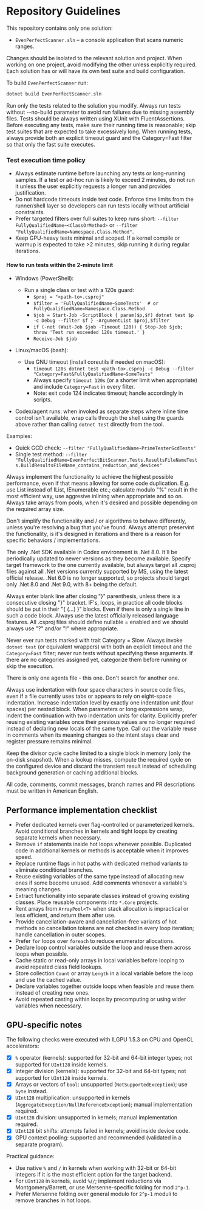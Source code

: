 # Repository Guidelines

This repository contains only one solution:

- `EvenPerfectScanner.sln` – a console application that scans numeric ranges.

Changes should be isolated to the relevant solution and project. When working on one
project, avoid modifying the other unless explicitly required. Each solution
has or will have its own test suite and build configuration.

To build `EvenPerfectScanner` run:

```bash
dotnet build EvenPerfectScanner.sln
```

Run only the tests related to the solution you modify. Always run tests without --no-build parameter to avoid run failures due to missing assembly files. Tests should be always written using XUnit with FluentAssertions. Before executing any tests, make sure their running time is reasonable; skip test suites that are expected to take excessively long. When running tests, always provide both an explicit timeout guard and the Category=Fast filter so that only the fast suite executes.

### Test execution time policy

- Always estimate runtime before launching any tests or long-running samples. If a test or ad-hoc run is likely to exceed 2 minutes, do not run it unless the user explicitly requests a longer run and provides justification.
- Do not hardcode timeouts inside test code. Enforce time limits from the runner/shell layer so developers can run tests locally without artificial constraints.
- Prefer targeted filters over full suites to keep runs short: `--filter FullyQualifiedName~<ClassOrMethod>` or `--filter "FullyQualifiedName=Namespace.Class.Method"`.
- Keep GPU-heavy tests minimal and scoped. If a kernel compile or warmup is expected to take >2 minutes, skip running it during regular iterations.

#### How to run tests within the 2-minute limit

- Windows (PowerShell):
  - Run a single class or test with a 120s guard:
    - `$proj = "<path-to>.csproj"`
    - `$filter = 'FullyQualifiedName~SomeTests'  # or FullyQualifiedName=Namespace.Class.Method`
    - `$job = Start-Job -ScriptBlock { param($p,$f) dotnet test $p -c Debug --filter $f } -ArgumentList $proj,$filter`
    - `if (-not (Wait-Job $job -Timeout 120)) { Stop-Job $job; throw 'Test run exceeded 120s timeout.' }`
    - `Receive-Job $job`

- Linux/macOS (bash):
  - Use GNU timeout (install coreutils if needed on macOS):
    - `timeout 120s dotnet test <path-to>.csproj -c Debug --filter "Category=Fast&FullyQualifiedName~SomeTests"`
    - Always specify `timeout 120s` (or a shorter limit when appropriate) and include `Category=Fast` in every filter.
    - Note: exit code 124 indicates timeout; handle accordingly in scripts.

- Codex/agent runs: when invoked as separate steps where inline time control isn’t available, wrap calls through the shell using the guards above rather than calling `dotnet test` directly from the tool.

Examples:
- Quick GCD check: `--filter "FullyQualifiedName~PrimeTesterGcdTests"`
- Single test method: `--filter "FullyQualifiedName=EvenPerfectBitScanner.Tests.ResultsFileNameTests.BuildResultsFileName_contains_reduction_and_devices"`

Always implement the functionality to achieve the highest possible performance, even if that means allowing for some code duplication. E.g. use List<T> instead of IList<T>, IEnumerable<T> etc.; calculate modulo "%" result in the most efficient way, use aggresive inlining when appropriate and so on. Always take arrays from pools, when it's desired and possible depending on the required array size.

Don't simplify the functionality and / or algorithms to behave differently, unless you're resolving a bug that you've found. Always attempt preservint the functionality, is it's designed in iterations and there is a reason for specific behaviors / implementations.

The only .Net SDK available in Codex environment is .Net 8.0. It'll be periodically updated to newer versions as they become available. Specify target framework to the one currently available, but always target all .csproj files against all .Net versions currently supported by MS, using the latest official release. .Net 6.0 is no longer supported, so projects should target only .Net 8.0 and .Net 9.0, with 8+ being the default.

Always enter blank line after closing "}" parenthesis, unless there is a consecutive closing "}" bracket. IF's, loops, in practice all code blocks should be put in their "{ (...) }" blocks. Even if there is only a single line in such a code block. Always use the latest officially released language features. All .csproj files should define nullable = enabled and we should always use "?" and/or "!" where appropriate.

Never ever run tests marked with trait Category = Slow. Always invoke `dotnet test` (or equivalent wrappers) with both an explicit timeout and the `Category=Fast` filter; never run tests without specifying these arguments. If there are no categories assigned yet, categorize them before running or skip the execution.

There is only one agents file - this one. Don't search for another one.

Always use indentation with four space characters in source code files, even if a file currently uses tabs or appears to rely on eight-space indentation. Increase indentation level by exactly one indentation unit (four spaces) per nested block. When parameters or long expressions wrap, indent the continuation with two indentation units for clarity.
Explicitly prefer reusing existing variables once their previous values are no longer required instead of declaring new locals of the same type. Call out the variable reuse in comments when its meaning changes so the intent stays clear and register pressure remains minimal.

Keep the divisor cycle cache limited to a single block in memory (only the on-disk snapshot). When a lookup misses, compute the required cycle on the configured device and discard the transient result instead of scheduling background generation or caching additional blocks.

All code, comments, commit messages, branch names and PR descriptions must be written in American English.

## Performance implementation checklist

- Prefer dedicated kernels over flag-controlled or parameterized kernels. Avoid conditional branches in kernels and tight loops by creating separate kernels when necessary.
- Remove `if` statements inside hot loops whenever possible. Duplicated code in additional kernels or methods is acceptable when it improves speed.
- Replace runtime flags in hot paths with dedicated method variants to eliminate conditional branches.
- Reuse existing variables of the same type instead of allocating new ones if some become unused. Add comments whenever a variable's meaning changes.
- Extract functionality into separate classes instead of growing existing classes. Place reusable components into `*.Core` projects.
- Rent arrays from `ArrayPool<T>` when stack allocation is impractical or less efficient, and return them after use.
- Provide cancellation-aware and cancellation-free variants of hot methods so cancellation tokens are not checked in every loop iteration; handle cancellation in outer scopes.
- Prefer `for` loops over `foreach` to reduce enumerator allocations.
- Declare loop control variables outside the loop and reuse them across loops when possible.
- Cache static or read-only arrays in local variables before looping to avoid repeated class field lookups.
- Store collection `Count` or array `Length` in a local variable before the loop and use the cached value.
- Declare variables together outside loops when feasible and reuse them instead of creating new ones.
- Avoid repeated casting within loops by precomputing or using wider variables when necessary.

## GPU-specific notes

The following checks were executed with ILGPU 1.5.3 on CPU and OpenCL accelerators:

- [x] `%` operator (kernels): supported for 32-bit and 64-bit integer types; not supported for `UInt128` inside kernels.
- [x] Integer division (kernels): supported for 32-bit and 64-bit types; not supported for `UInt128` inside kernels.
- [x] Arrays or vectors of `bool`: unsupported (`NotSupportedException`); use `byte` instead.
- [x] `UInt128` multiplication: unsupported in kernels (`AggregateException/NullReferenceException`); manual implementation required.
- [x] `UInt128` division: unsupported in kernels; manual implementation required.
- [x] `UInt128` bit shifts: attempts failed in kernels; avoid inside device code.
- [x] GPU context pooling: supported and recommended (validated in a separate program).

Practical guidance:
- Use native `%` and `/` in kernels when working with 32-bit or 64-bit integers if it is the most efficient option for the target backend.
- For `UInt128` in kernels, avoid `%`/`/`; implement reductions via Montgomery/Barrett, or use Mersenne-specific folding for mod `2^p-1`.
- Prefer Mersenne folding over general modulo for `2^p-1` moduli to remove branches in hot loops.
